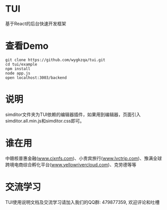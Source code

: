 # TUI
基于React的后台快速开发框架
# 查看Demo
```
git clone https://github.com/wygkzqa/tui.git
cd tui/example
npm install
node app.js
open localhost:3003/backend
```
# 说明
simditor文件夹为TUI依赖的编辑器插件，如果用到编辑器，页面引入simditor.all.min.js和simditor.css即可。

# 谁在用
中赣核普惠金融(www.cjxnfs.com)、小贵宾旅行(www.lvctrip.com)、豫满全球跨境电商综合孵化平台(www.yellowrivercloud.com)、克劳德等等

# 交流学习
TUI使用说明文档及交流学习请加入我们的QQ群: 479877359, 欢迎评论和吐槽

